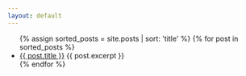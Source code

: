 ```yaml
---
layout: default
---
```


<ul class="notes-list">
  {% assign sorted_posts = site.posts | sort: 'title' %}
  {% for post in sorted_posts %}
    <li>
      <a href="{{ post.url | relative_url }}">{{ post.title }}</a>
      {{ post.excerpt }}
    </li>
  {% endfor %}
</ul>
